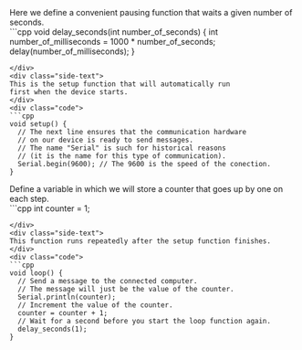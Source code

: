 <div class="flex-container"><div class="side-text">
Here we define a convenient pausing function
that waits a given number of seconds.
</div>
<div class="code">
```cpp
void delay_seconds(int number_of_seconds) {
  int number_of_milliseconds = 1000 * number_of_seconds;
  delay(number_of_milliseconds);
}


```
</div>
<div class="side-text">
This is the setup function that will automatically run
first when the device starts.
</div>
<div class="code">
```cpp
void setup() {
  // The next line ensures that the communication hardware
  // on our device is ready to send messages.
  // The name "Serial" is such for historical reasons
  // (it is the name for this type of communication).
  Serial.begin(9600); // The 9600 is the speed of the conection.
}

```
</div>
<div class="side-text">
Define a variable in which we will store a counter that goes up by one on
each step.
</div>
<div class="code">
```cpp
int counter = 1;

```
</div>
<div class="side-text">
This function runs repeatedly after the setup function finishes.
</div>
<div class="code">
```cpp
void loop() {
  // Send a message to the connected computer.
  // The message will just be the value of the counter.
  Serial.println(counter);
  // Increment the value of the counter.
  counter = counter + 1;
  // Wait for a second before you start the loop function again.
  delay_seconds(1);
}
```
</div>
</div>